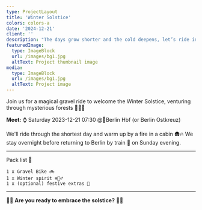 ```yaml
---
type: ProjectLayout
title: 'Winter Solstice'
colors: colors-a
date: '2024-12-21'
client: ''
description: "The days grow shorter and the cold deepens, let’s ride into the heart of winter ❄️🌲✨"
featuredImage:
  type: ImageBlock
  url: /images/bg1.jpg
  altText: Project thumbnail image
media:
  type: ImageBlock
  url: /images/bg1.jpg
  altText: Project image
---
```


Join us for a magical gravel ride to welcome the Winter Solstice, venturing through mysterious forests 🌲🚴‍♂️

**Meet:** ⌚ Saturday 2023-12-21 07:30 @📍Berlin Hbf (or Berlin Ostkreuz)

We'll ride through the shortest day and warm up by a fire in a cabin 🛖🔥 We stay overnight before returning to Berlin by train 🚆 on Sunday evening.

---

Pack list 🧳

    1 x Gravel Bike 🚲
    1 x Winter spirit ❄️🧘‍♂️
    1 x (optional) festive extras 🎄

---

🧙‍♂️ **Are you ready to embrace the solstice?** 🧙‍♀️
